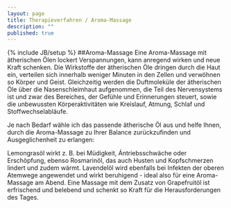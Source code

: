 ```yaml
---
layout: page
title: Therapieverfahren / Aroma-Massage
description: ""
published: true
---
```


{% include JB/setup %}
##Aroma-Massage
Eine Aroma-Massage mit ätherischen Ölen lockert Verspannungen, kann anregend wirken und neue Kraft schenken. Die Wirkstoffe der ätherischen Öle dringen durch die Haut ein, verteilen sich innerhalb weniger Minuten in den Zellen und verwöhnen so Körper und Geist. Gleichzeitig werden die Duftmoleküle der ätherischen Öle über die Nasenschleimhaut aufgenommen, die Teil des Nervensystems ist und zwar des Bereiches, der Gefühle und Erinnerungen steuert, sowie die unbewussten Körperaktivitäten wie Kreislauf, Atmung, Schlaf und Stoffwechselabläufe. 

Je nach Bedarf wähle ich das passende ätherische Öl aus und helfe Ihnen, durch die Aroma-Massage zu Ihrer Balance zurückzufinden und Ausgeglichenheit zu erlangen: 

Lemongrasöl wirkt z. B. bei Müdigkeit, Ántriebsschwäche oder Erschöpfung, ebenso Rosmarinöl, das auch Husten und Kopfschmerzen lindert und zudem wärmt. Lavendelöl wird ebenfalls bei Infekten der oberen Atemwege angewendet und wirkt beruhigend - ideal also für eine Aroma-Massage am Abend. Eine Massage mit dem Zusatz von Grapefruitöl ist erfrischend und belebend und schenkt so Kraft für die Herausforderungen des Tages.
